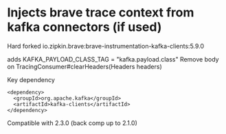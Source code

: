 # Injects brave trace context from kafka connectors (if used)

Hard forked io.zipkin.brave:brave-instrumentation-kafka-clients:5.9.0

adds KAFKA_PAYLOAD_CLASS_TAG = "kafka.payload.class"
Remove body on TracingConsumer#clearHeaders(Headers headers)

Key dependency

    <dependency>
      <groupId>org.apache.kafka</groupId>
      <artifactId>kafka-clients</artifactId>
    </dependency>

Compatible with 2.3.0 (back comp up to 2.1.0)

